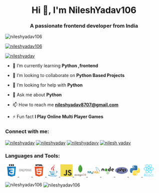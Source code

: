 <h1 align="center">Hi 👋, I'm NileshYadav106</h1>
<h3 align="center">A passionate frontend developer from India</h3>

<p align="left"> <img src="https://komarev.com/ghpvc/?username=nileshyadav106&label=Profile%20views&color=0e75b6&style=flat" alt="nileshyadav106" /> </p>

<p align="left"> <a href="https://github.com/ryo-ma/github-profile-trophy"><img src="https://github-profile-trophy.vercel.app/?username=nileshyadav106" alt="nileshyadav106" /></a> </p>

<p align="left"> <a href="https://twitter.com/nileshyadav" target="blank"><img src="https://img.shields.io/twitter/follow/nileshyadav?logo=twitter&style=for-the-badge" alt="nileshyadav" /></a> </p>

- 🌱 I’m currently learning **Python ,frontend**

- 👯 I’m looking to collaborate on **Python Based Projects**

- 🤝 I’m looking for help with **Python**

- 💬 Ask me about **Python**

- 📫 How to reach me **nileshyadav8707@gmail.com**

- ⚡ Fun fact **I Play Online Multi Player Games**

<h3 align="left">Connect with me:</h3>
<p align="left">
<a href="https://twitter.com/nileshyadav" target="blank"><img align="center" src="https://raw.githubusercontent.com/rahuldkjain/github-profile-readme-generator/master/src/images/icons/Social/twitter.svg" alt="nileshyadav" height="30" width="40" /></a>
<a href="https://linkedin.com/in/nileshyadav" target="blank"><img align="center" src="https://raw.githubusercontent.com/rahuldkjain/github-profile-readme-generator/master/src/images/icons/Social/linked-in-alt.svg" alt="nileshyadav" height="30" width="40" /></a>
<a href="https://instagram.com/nileshyadavv" target="blank"><img align="center" src="https://raw.githubusercontent.com/rahuldkjain/github-profile-readme-generator/master/src/images/icons/Social/instagram.svg" alt="nileshyadavv" height="30" width="40" /></a>
<a href="https://www.youtube.com/c/nilesh yadav" target="blank"><img align="center" src="https://raw.githubusercontent.com/rahuldkjain/github-profile-readme-generator/master/src/images/icons/Social/youtube.svg" alt="nilesh yadav" height="30" width="40" /></a>
</p>

<h3 align="left">Languages and Tools:</h3>
<p align="left"> <a href="https://www.w3schools.com/css/" target="_blank" rel="noreferrer"> <img src="https://raw.githubusercontent.com/devicons/devicon/master/icons/css3/css3-original-wordmark.svg" alt="css3" width="40" height="40"/> </a> <a href="https://expressjs.com" target="_blank" rel="noreferrer"> <img src="https://raw.githubusercontent.com/devicons/devicon/master/icons/express/express-original-wordmark.svg" alt="express" width="40" height="40"/> </a> <a href="https://www.w3.org/html/" target="_blank" rel="noreferrer"> <img src="https://raw.githubusercontent.com/devicons/devicon/master/icons/html5/html5-original-wordmark.svg" alt="html5" width="40" height="40"/> </a> <a href="https://www.java.com" target="_blank" rel="noreferrer"> <img src="https://raw.githubusercontent.com/devicons/devicon/master/icons/java/java-original.svg" alt="java" width="40" height="40"/> </a> <a href="https://developer.mozilla.org/en-US/docs/Web/JavaScript" target="_blank" rel="noreferrer"> <img src="https://raw.githubusercontent.com/devicons/devicon/master/icons/javascript/javascript-original.svg" alt="javascript" width="40" height="40"/> </a> <a href="https://www.mongodb.com/" target="_blank" rel="noreferrer"> <img src="https://raw.githubusercontent.com/devicons/devicon/master/icons/mongodb/mongodb-original-wordmark.svg" alt="mongodb" width="40" height="40"/> </a> <a href="https://www.mysql.com/" target="_blank" rel="noreferrer"> <img src="https://raw.githubusercontent.com/devicons/devicon/master/icons/mysql/mysql-original-wordmark.svg" alt="mysql" width="40" height="40"/> </a> <a href="https://nodejs.org" target="_blank" rel="noreferrer"> <img src="https://raw.githubusercontent.com/devicons/devicon/master/icons/nodejs/nodejs-original-wordmark.svg" alt="nodejs" width="40" height="40"/> </a> <a href="https://www.php.net" target="_blank" rel="noreferrer"> <img src="https://raw.githubusercontent.com/devicons/devicon/master/icons/php/php-original.svg" alt="php" width="40" height="40"/> </a> <a href="https://www.python.org" target="_blank" rel="noreferrer"> <img src="https://raw.githubusercontent.com/devicons/devicon/master/icons/python/python-original.svg" alt="python" width="40" height="40"/> </a> <a href="https://reactjs.org/" target="_blank" rel="noreferrer"> <img src="https://raw.githubusercontent.com/devicons/devicon/master/icons/react/react-original-wordmark.svg" alt="react" width="40" height="40"/> </a> </p>

<p><img align="left" src="https://github-readme-stats.vercel.app/api/top-langs?username=nileshyadav106&show_icons=true&locale=en&layout=compact" alt="nileshyadav106" /></p>

<p>&nbsp;<img align="center" src="https://github-readme-stats.vercel.app/api?username=nileshyadav106&show_icons=true&locale=en" alt="nileshyadav106" /></p>

